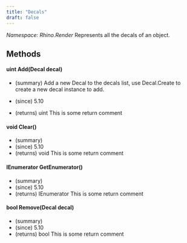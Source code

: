 ```yaml
---
title: "Decals"
draft: false
---
```


*Namespace: Rhino.Render*
Represents all the decals of an object.
## Methods
#### uint Add(Decal decal)
- (summary) 
     Add a new Decal to the decals list, use Decal.Create to create
     a new decal instance to add.
     
- (since) 5.10
- (returns) uint This is some return comment
#### void Clear()
- (summary) 
- (since) 5.10
- (returns) void This is some return comment
#### IEnumerator<Decal> GetEnumerator()
- (summary) 
- (since) 5.10
- (returns) IEnumerator<Decal> This is some return comment
#### bool Remove(Decal decal)
- (summary) 
- (since) 5.10
- (returns) bool This is some return comment
